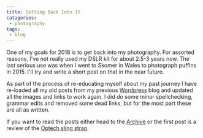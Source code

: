 ```yaml
---
title: Getting Back Into It
catagories:
 - photography
tags:
 - blog
---
```

One of my goals for 2018 is to get back into my photography.  For assorted reasons, I've not really used my DSLR kit for about 2.5-3 years now.  The last serious use was when I went to Skomer in Wales to photograph puffins in 2015.  I'll try and write a short post on that in the near future.

As part of the process of re-educating myself about my past journey I have re-loaded all my old posts from my previous [Wordpress][wordpress] blog and updated all the images and links to work again.  I did do some minor spellchecking, grammar edits and removed some dead links, but for the most part these are all as written.

If you want to read the posts either head to the [Archive](/archive/) or the first post is a review of the [Optech sling strap][firstpost].

[wordpress]: http://www.wordpress.org
[firstpost]: /2011/02/10/optech-utility-strap-sling-review/
